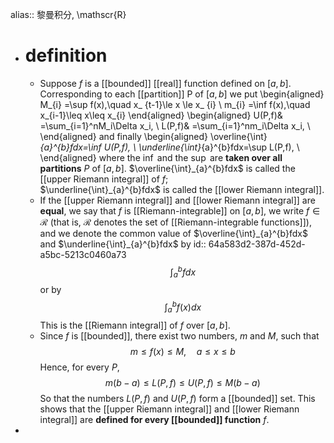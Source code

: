 alias:: 黎曼积分, \mathscr{R}

- # definition
	- Suppose $f$ is a [[bounded]] [[real]] function defined on $[a, b]$. Corresponding to each [[partition]] P of $[a, b]$ we put
	  \begin{aligned}
	  M_{i} =\sup f(x),\quad x_ {t-1}\le x \le x_ {i} \\
	  m_{i} =\inf f(x),\quad x_{i-1}\leq x\leq x_{i}
	  \end{aligned}
	  \begin{aligned}
	  U(P,f)& =\sum_{i=1}^nM_i\Delta x_i,  \\
	  L(P,f)& =\sum_{i=1}^nm_i\Delta x_i,  \\
	  \end{aligned}
	  and finally
	  \begin{aligned}
	  \overline{\int}_{a}^{b}fdx=\inf U(P,f),  \\
	  \underline{\int}_{a}^{b}fdx=\sup L(P,f),  \\
	  \end{aligned}
	  where the $\inf$ and the $\sup$ are **taken over all partitions** $P$ of $[a, b]$. 
	  $\overline{\int}_{a}^{b}fdx$ is called the [[upper Riemann integral]] of $f$;  
	  $\underline{\int}_{a}^{b}fdx$ is called the [[lower Riemann integral]].
	- If the [[upper Riemann integral]] and [[lower Riemann integral]] are **equal**, we say that $f$ is [[Riemann-integrable]] on $[a,b]$, we write $f∈\mathscr{R}$ (that is, $\mathscr{R}$ denotes the set of [[Riemann-integrable functions]]), and we denote the common value of $\overline{\int}_{a}^{b}fdx$ and $\underline{\int}_{a}^{b}fdx$ by
	  id:: 64a583d2-387d-452d-a5bc-5213c0460a73
	  $$\int_a^b f dx$$
	  or by
	  $$\int_a^b f(x)dx
	  $$This is the [[Riemann integral]] of $f$ over $[a,b]$.
	- Since $f$ is [[bounded]], there exist two numbers, $m$ and $M$, such that 
	  $$m ≤f(x)≤ M, \quad a ≤x≤b$$
	  Hence, for every $P$,
	  $$m(b-a)\leq L(P,f)\leq U(P,f)\leq M(b-a)$$
	  So that the numbers $L(P,f)$ and $U(P,f)$ form a [[bounded]] set. This shows that the [[upper Riemann integral]] and [[lower Riemann integral]] are **defined for every [[bounded]] function** $f$.
-